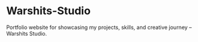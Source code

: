 # Warshits-Studio
Portfolio website for showcasing my projects, skills, and creative journey – Warshits Studio.
